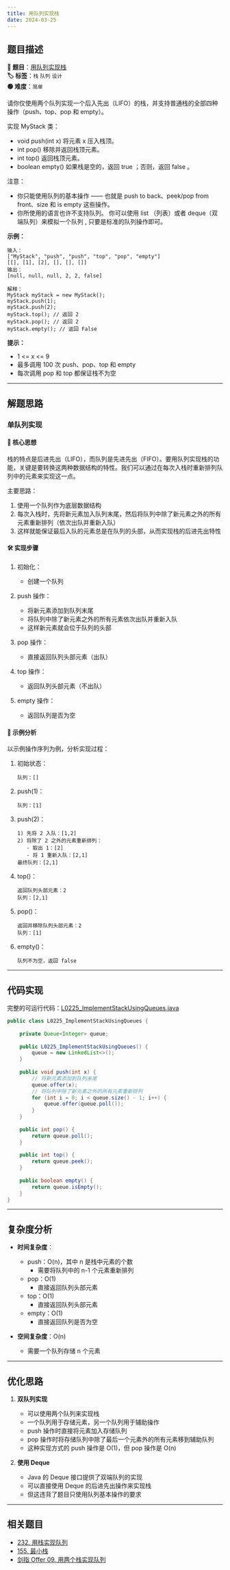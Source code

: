 ```yaml
---
title: 用队列实现栈
date: 2024-03-25
---
```


## 题目描述

**🔗 题目**：[用队列实现栈](https://leetcode.cn/problems/implement-stack-using-queues/)  
**🏷️ 标签**：`栈` `队列` `设计`  
**🟢 难度**：`简单`  

请你仅使用两个队列实现一个后入先出（LIFO）的栈，并支持普通栈的全部四种操作（push、top、pop 和 empty）。

实现 MyStack 类：
- void push(int x) 将元素 x 压入栈顶。
- int pop() 移除并返回栈顶元素。
- int top() 返回栈顶元素。
- boolean empty() 如果栈是空的，返回 true ；否则，返回 false 。

注意：
- 你只能使用队列的基本操作 —— 也就是 push to back、peek/pop from front、size 和 is empty 这些操作。
- 你所使用的语言也许不支持队列。 你可以使用 list （列表）或者 deque（双端队列）来模拟一个队列 , 只要是标准的队列操作即可。

**示例：**
```
输入：
["MyStack", "push", "push", "top", "pop", "empty"]
[[], [1], [2], [], [], []]
输出：
[null, null, null, 2, 2, false]

解释：
MyStack myStack = new MyStack();
myStack.push(1);
myStack.push(2);
myStack.top(); // 返回 2
myStack.pop(); // 返回 2
myStack.empty(); // 返回 False
```

**提示：**
- 1 <= x <= 9
- 最多调用 100 次 push、pop、top 和 empty
- 每次调用 pop 和 top 都保证栈不为空

---

## 解题思路

### 单队列实现

#### 📝 核心思想
栈的特点是后进先出（LIFO），而队列是先进先出（FIFO）。要用队列实现栈的功能，关键是要转换这两种数据结构的特性。我们可以通过在每次入栈时重新排列队列中的元素来实现这一点。

主要思路：
1. 使用一个队列作为底层数据结构
2. 每次入栈时，先将新元素加入队列末尾，然后将队列中除了新元素之外的所有元素重新排列（依次出队并重新入队）
3. 这样就能保证最后入队的元素总是在队列的头部，从而实现栈的后进先出特性

#### 🛠️ 实现步骤
1. 初始化：
   - 创建一个队列

2. push 操作：
   - 将新元素添加到队列末尾
   - 将队列中除了新元素之外的所有元素依次出队并重新入队
   - 这样新元素就会位于队列的头部

3. pop 操作：
   - 直接返回队列头部元素（出队）

4. top 操作：
   - 返回队列头部元素（不出队）

5. empty 操作：
   - 返回队列是否为空

#### 🧩 示例分析
以示例操作序列为例，分析实现过程：

1. 初始状态：
   ```
   队列：[]
   ```

2. push(1)：
   ```
   队列：[1]
   ```

3. push(2)：
   ```
   1) 先将 2 入队：[1,2]
   2) 将除了 2 之外的元素重新排列：
      - 取出 1：[2]
      - 将 1 重新入队：[2,1]
   最终队列：[2,1]
   ```

4. top()：
   ```
   返回队列头部元素：2
   队列：[2,1]
   ```

5. pop()：
   ```
   返回并移除队列头部元素：2
   队列：[1]
   ```

6. empty()：
   ```
   队列不为空，返回 false
   ```

---

## 代码实现

完整的可运行代码：[L0225_ImplementStackUsingQueues.java](../src/main/java/L0225_ImplementStackUsingQueues.java)

```java
public class L0225_ImplementStackUsingQueues {
    
    private Queue<Integer> queue;
    
    public L0225_ImplementStackUsingQueues() {
        queue = new LinkedList<>();
    }
    
    public void push(int x) {
        // 将新元素添加到队列末尾
        queue.offer(x);
        // 将队列中除了新元素之外的所有元素重新排列
        for (int i = 0; i < queue.size() - 1; i++) {
            queue.offer(queue.poll());
        }
    }
    
    public int pop() {
        return queue.poll();
    }
    
    public int top() {
        return queue.peek();
    }
    
    public boolean empty() {
        return queue.isEmpty();
    }
}
```

---

## 复杂度分析

- **时间复杂度**：
  - push：O(n)，其中 n 是栈中元素的个数
    - 需要将队列中的 n-1 个元素重新排列
  - pop：O(1)
    - 直接返回队列头部元素
  - top：O(1)
    - 直接返回队列头部元素
  - empty：O(1)
    - 直接返回队列是否为空

- **空间复杂度**：O(n)
  - 需要一个队列存储 n 个元素

---

## 优化思路

1. **双队列实现**
   - 可以使用两个队列来实现栈
   - 一个队列用于存储元素，另一个队列用于辅助操作
   - push 操作时直接将元素加入存储队列
   - pop 操作时将存储队列中除了最后一个元素外的所有元素移到辅助队列
   - 这种实现方式的 push 操作是 O(1)，但 pop 操作是 O(n)

2. **使用 Deque**
   - Java 的 Deque 接口提供了双端队列的实现
   - 可以直接使用 Deque 的后进先出操作来实现栈
   - 但这违背了题目只使用队列基本操作的要求

---

## 相关题目

- [232. 用栈实现队列](https://leetcode.cn/problems/implement-queue-using-stacks/)
- [155. 最小栈](https://leetcode.cn/problems/min-stack/)
- [剑指 Offer 09. 用两个栈实现队列](https://leetcode.cn/problems/yong-liang-ge-zhan-shi-xian-dui-lie-lcof/) 